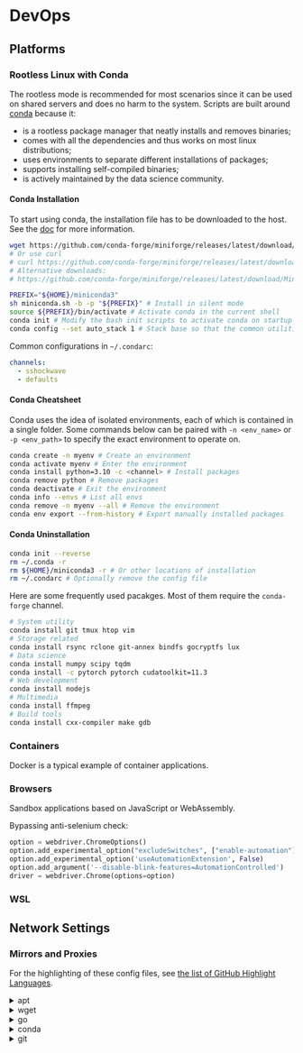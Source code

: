 # DevOps

## Platforms
### Rootless Linux with Conda
The rootless mode is recommended for most scenarios since it can be used on shared servers and does no harm to the system.
Scripts are built around [conda](https://conda.io) because it:
* is a rootless package manager that neatly installs and removes binaries;
* comes with all the dependencies and thus works on most linux distributions;
* uses environments to separate different installations of packages;
* supports installing self-compiled binaries;
* is actively maintained by the data science community.

#### Conda Installation
To start using conda, the installation file has to be downloaded to the host.
See the [doc](https://docs.conda.io/en/latest/miniconda.html) for more information.

```bash
wget https://github.com/conda-forge/miniforge/releases/latest/download/Miniforge3-Linux-x86_64.sh -O miniconda.sh
# Or use curl
# curl https://github.com/conda-forge/miniforge/releases/latest/download/Miniforge3-Linux-x86_64.sh > miniconda.sh
# Alternative downloads:
# https://github.com/conda-forge/miniforge/releases/latest/download/Miniforge3-Linux-aarch64.sh

PREFIX="${HOME}/miniconda3"
sh miniconda.sh -b -p "${PREFIX}" # Install in silent mode
source ${PREFIX}/bin/activate # Activate conda in the current shell
conda init # Modify the bash init scripts to activate conda on startup
conda config --set auto_stack 1 # Stack base so that the common utilities are available
```

Common configurations in `~/.condarc`:
```yaml
channels:
  - sshockwave
  - defaults
```

#### Conda Cheatsheet
Conda uses the idea of isolated environments, each of which is contained in a single folder.
Some commands below can be paired with `-n <env_name>` or `-p <env_path>`
to specify the exact environment to operate on.
```bash
conda create -n myenv # Create an environment
conda activate myenv # Enter the environment
conda install python=3.10 -c <channel> # Install packages
conda remove python # Remove packages
conda deactivate # Exit the environment
conda info --envs # List all envs
conda remove -n myenv --all # Remove the environment
conda env export --from-history # Export manually installed packages
```

#### Conda Uninstallation
```bash
conda init --reverse
rm ~/.conda -r
rm ${HOME}/miniconda3 -r # Or other locations of installation
rm ~/.condarc # Optionally remove the config file
```

Here are some frequently used pacakges.
Most of them require the `conda-forge` channel.

```bash
# System utility
conda install git tmux htop vim
# Storage related
conda install rsync rclone git-annex bindfs gocryptfs lux
# Data science
conda install numpy scipy tqdm
conda install -c pytorch pytorch cudatoolkit=11.3
# Web development
conda install nodejs
# Multimedia
conda install ffmpeg
# Build tools
conda install cxx-compiler make gdb
```
### Containers
Docker is a typical example of container applications.
### Browsers
Sandbox applications based on JavaScript or WebAssembly.

Bypassing anti-selenium check:
```python
option = webdriver.ChromeOptions()
option.add_experimental_option("excludeSwitches", ["enable-automation"])
option.add_experimental_option('useAutomationExtension', False)
option.add_argument('--disable-blink-features=AutomationControlled')
driver = webdriver.Chrome(options=option)
```
### WSL
## Network Settings
### Mirrors and Proxies
For the highlighting of these config files,
see [the list of GitHub Highlight Languages](https://github.com/github/linguist/blob/master/lib/linguist/languages.yml).

<details>
<summary>apt</summary>

```
Acquire::http::proxy "http://127.0.0.1:10809/";
Acquire::https::proxy "https://127.0.0.1:10809/";
```

</details>

<details>
<summary>wget</summary>

```wgetrc
use_proxy=yes
http_proxy=172.23.96.1:20809
https_proxy=172.23.96.1:20809
```

</details>

<details>
<summary>go</summary>

See https://goproxy.io/zh/.
```bash
export GOPROXY=https://proxy.golang.com.cn,direct
```

</details>

<details>
<summary>conda</summary>

See https://mirrors.tuna.tsinghua.edu.cn/help/anaconda/.
```yaml
channels:
  - defaults
show_channel_urls: true
default_channels:
  - https://mirrors.tuna.tsinghua.edu.cn/anaconda/pkgs/main
  - https://mirrors.tuna.tsinghua.edu.cn/anaconda/pkgs/r
  - https://mirrors.tuna.tsinghua.edu.cn/anaconda/pkgs/msys2
custom_channels:
  conda-forge: https://mirrors.tuna.tsinghua.edu.cn/anaconda/cloud
  msys2: https://mirrors.tuna.tsinghua.edu.cn/anaconda/cloud
  bioconda: https://mirrors.tuna.tsinghua.edu.cn/anaconda/cloud
  menpo: https://mirrors.tuna.tsinghua.edu.cn/anaconda/cloud
  pytorch: https://mirrors.tuna.tsinghua.edu.cn/anaconda/cloud
  pytorch-lts: https://mirrors.tuna.tsinghua.edu.cn/anaconda/cloud
  simpleitk: https://mirrors.tuna.tsinghua.edu.cn/anaconda/cloud
proxy_servers:
    http: http://user:pass@corp.com:8080
    https: https://user:pass@corp.com:8080
```

</details>

<details>
<summary>git</summary>

```gitconfig
[http]
        proxy = http://172.22.240.1:7890
```

</details>
